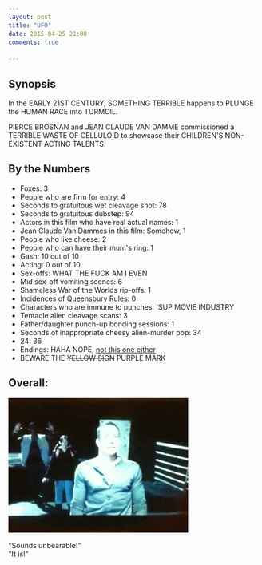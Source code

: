 ```yaml
---
layout: post
title: "UFO"
date: 2015-04-25 21:08
comments: true

---
```


## Synopsis

In the EARLY 21ST CENTURY, SOMETHING TERRIBLE happens to PLUNGE the HUMAN RACE into TURMOIL.

PIERCE BROSNAN and JEAN CLAUDE VAN DAMME commissioned a TERRIBLE WASTE OF CELLULOID to showcase their CHILDREN'S NON-EXISTENT ACTING TALENTS.

## By the Numbers

* Foxes: 3
* People who are firm for entry: 4
* Seconds to gratuitous wet cleavage shot: 78
* Seconds to gratuitous dubstep: 94
* Actors in this film who have real actual names: 1
* Jean Claude Van Dammes in this film: Somehow, 1
* People who like cheese: 2
* People who can have their mum's ring: 1
* Gash: 10 out of 10
* Acting: 0 out of 10
* Sex-offs: WHAT THE FUCK AM I EVEN
* Mid sex-off vomiting scenes: 6
* Shameless War of the Worlds rip-offs: 1
* Incidences of Queensbury Rules: 0
* Characters who are immune to punches: 'SUP MOVIE INDUSTRY
* Tentacle alien cleavage scans: 3
* Father/daughter punch-up bonding sessions: 1
* Seconds of inappropriate cheesy alien-murder pop: 34
* 24: 36
* Endings: HAHA NOPE, [not this one either](../skyline)
* BEWARE THE <strike>YELLOW SIGN</strike> PURPLE MARK

## Overall: <br/>
![Shit.](/filmreviews/shit.gif)

"Sounds unbearable!"<br/>"It is!"
